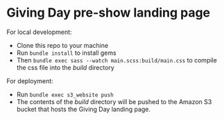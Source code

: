 # Giving Day pre-show landing page

For local development:

- Clone this repo to your machine
- Run `bundle install` to install gems
- Then `bundle exec sass --watch main.scss:build/main.css` to compile the css file into the _build_ directory

For deployment:

- Run `bundle exec s3_website push`
- The contents of the _build_ directory will be pushed to the Amazon S3 bucket that hosts the Giving Day landing page.
